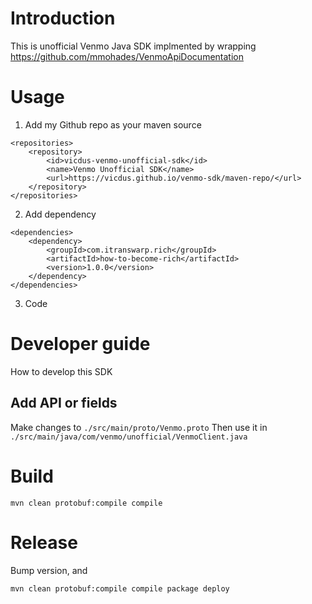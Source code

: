 # Introduction

This is unofficial Venmo Java SDK implmented by wrapping https://github.com/mmohades/VenmoApiDocumentation

# Usage

1. Add my Github repo as your maven source
```
<repositories>
    <repository>
        <id>vicdus-venmo-unofficial-sdk</id>
        <name>Venmo Unofficial SDK</name>
        <url>https://vicdus.github.io/venmo-sdk/maven-repo/</url>
    </repository>
</repositories>
```

2. Add dependency

```
<dependencies>
    <dependency>
        <groupId>com.itranswarp.rich</groupId>
        <artifactId>how-to-become-rich</artifactId>
        <version>1.0.0</version>
    </dependency>
</dependencies>
```

3. Code



# Developer guide
How to develop this SDK
## Add API or fields
Make changes to `./src/main/proto/Venmo.proto`
Then use it in `./src/main/java/com/venmo/unofficial/VenmoClient.java`


# Build

```shell
mvn clean protobuf:compile compile
```


# Release

Bump version, and
```shell
mvn clean protobuf:compile compile package deploy
```
